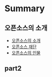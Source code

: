 # Summary

## 오픈소스의 소개

* [오픈소스의 소개](README.md)
* [오픈소스 재단](c624-d508-c18c-c2a4-c7ac-b2e8.md)
* [오픈소스의 인물](c624-d508-c18c-c2a4-c758-c778-bb3c.md)

## part2

